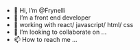 - 👋 Hi, I’m @Frynelli
- 👀 I’m a front end developer 
- 🌱 working with react/ javascript/ html/ css
- 💞️ I’m looking to collaborate on ...
- 📫 How to reach me ...

<!---
Frynelli/Frynelli is a ✨ special ✨ repository because its `README.md` (this file) appears on your GitHub profile.
You can click the Preview link to take a look at your changes.
--->
